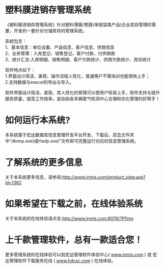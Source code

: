 # 塑料膜进销存管理系统

《塑料膜进销存管理系统》针对塑料薄膜/卷膜(单层袋类产品)企业库存管理的需要，开发的一套针对仓储库存的管理系统。 

系统包含：   
1、基本信息：单位设置、产品信息、客户信息、供商信息   
2、业务管理：入库登记、销售登记、客户付款、付供商款   
3、统计汇总:入库明细、销售明细、客户欠款统计、供商欠款统计、库存统计 

软件特点如下：   
1.界面设计简洁、美观、操作流程人性化，普通用户不需培训也能很快上手；   
2.支持数据与execel的导出与导入。 

软件界面设计简洁、美观、其人性化的管理可以使用户轻易上手，软件支持与提升服务质量，提高工作效率，是协助各车辆尾气检测中心合理和优化管理的好帮手！

# 如何运行本系统?

本系统基于宏达数据库信息管理开发平台开发，下载后，双击文件夹中"dbimp.exe(或Hadp.exe)"文件即可完整运行对应的信息管理系统。

# 了解系统的更多信息

关于本系统更多信息，请参阅:http://www.inmis.com/product_view.asp?id=1382

# 如果希望在下载之前，在线体验系统

关于本系统的在线体验请点击:http://www.inmis.com:8076/?Pfims

# 上千款管理软件，总有一款适合您！

更多管理系统的在线体验可以到宏达管理软件体验中心( www.inmis.com ) 或 宏达管理软件下载服务在线 ( www.hdcsc.com ) 在线体验。

